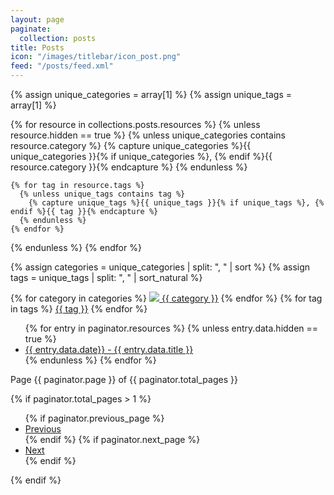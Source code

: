```yaml
---
layout: page
paginate:
  collection: posts
title: Posts
icon: "/images/titlebar/icon_post.png"
feed: "/posts/feed.xml"
---
```


<div class="padding"></div>

{% assign unique_categories = array[1] %}
{% assign unique_tags = array[1] %}

{% for resource in collections.posts.resources %}
  {% unless resource.hidden == true %}
    {% unless unique_categories contains resource.category %}
      {% capture unique_categories %}{{ unique_categories }}{% if unique_categories %}, {% endif %}{{ resource.category }}{% endcapture %}
    {% endunless %}

    {% for tag in resource.tags %}
      {% unless unique_tags contains tag %}
        {% capture unique_tags %}{{ unique_tags }}{% if unique_tags %}, {% endif %}{{ tag }}{% endcapture %}
      {% endunless %}
    {% endfor %}
  {% endunless %}
{% endfor %}

{% assign categories = unique_categories | split: ", " | sort %}
{% assign tags = unique_tags | split: ", " | sort_natural %}

<div class="projects-tag-list">
  {% for category in categories %}
    <a class="project-tag" href="posts/{{ category | replace: " ", "-" }}"><img src="/images/posts/icon_{{ category | replace: " ", "_" }}.png" /> {{ category }}</a>
  {% endfor %}
  {% for tag in tags %}
    <a class="project-tag" href="posts/{{ tag | replace: " ", "-" }}">{{ tag }}</a>
  {% endfor %}
</div>

<ul>
  {% for entry in paginator.resources %}
    {% unless entry.data.hidden == true %}
      <li class="posts-entry" {% if entry.category %} style="list-style-image: url('/images/posts/icon_{{ entry.category | replace: " ", "_" }}.png');" {% endif %}>
        <a href="{{ entry.relative_url }}">{{ entry.data.date}} - {{ entry.data.title }}</a>
      </li>
    {% endunless %}
  {% endfor %}
</ul>

<div class="pagination">
  <div class="pagination-number">
    Page {{ paginator.page }} of {{ paginator.total_pages }}
  </div>

  {% if paginator.total_pages > 1 %}
    <ul class="pagination-controls">
      {% if paginator.previous_page %}
        <li>
          <a href="{{ paginator.previous_page_path }}">Previous</a>
        </li>
      {% endif %}
      {% if paginator.next_page %}
        <li>
          <a href="{{ paginator.next_page_path }}">Next</a>
        </li>
      {% endif %}
    </ul>
  {% endif %}
</div>